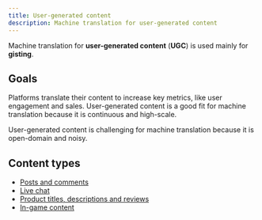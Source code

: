 ```yaml
---
title: User-generated content
description: Machine translation for user-generated content
---
```


Machine translation for **user-generated content** \(**UGC**\) is used mainly for **gisting**.

## Goals

Platforms translate their content to increase key metrics, like user engagement and sales. User-generated content is a good fit for machine translation because it is continuous and high-scale.

User-generated content is challenging for machine translation because it is open-domain and noisy.

## Content types

* [Posts and comments](social-networks.md)
* [Live chat](live-chat.md)
* [Product titles, descriptions and reviews](commerce-and-marketplaces.md)
* [In-game content](gaming.md)
